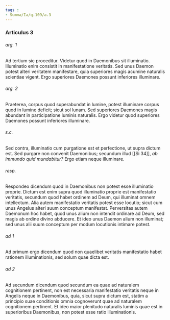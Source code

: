 ```yaml
---
tags : 
- Summa/Ia/q.109/a.3
---
```


### Articulus 3

###### arg. 1
Ad tertium sic proceditur. Videtur quod in Daemonibus sit illuminatio. Illuminatio enim consistit in manifestatione veritatis. Sed unus Daemon potest alteri veritatem manifestare, quia superiores magis acumine naturalis scientiae vigent. Ergo superiores Daemones possunt inferiores illuminare.

###### arg. 2
Praeterea, corpus quod superabundat in lumine, potest illuminare corpus quod in lumine deficit; sicut sol lunam. Sed superiores Daemones magis abundant in participatione luminis naturalis. Ergo videtur quod superiores Daemones possunt inferiores illuminare.

###### s.c.
Sed contra, illuminatio cum purgatione est et perfectione, ut supra dictum est. Sed purgare non convenit Daemonibus; secundum illud [[Si 34]], *ab immundo quid mundabitur?* Ergo etiam neque illuminare.

###### resp.
Respondeo dicendum quod in Daemonibus non potest esse illuminatio proprie. Dictum est enim supra quod illuminatio proprie est manifestatio veritatis, secundum quod habet ordinem ad Deum, qui illuminat omnem intellectum. Alia autem manifestatio veritatis potest esse locutio; sicut cum unus Angelus alteri suum conceptum manifestat. Perversitas autem Daemonum hoc habet, quod unus alium non intendit ordinare ad Deum, sed magis ab ordine divino abducere. Et ideo unus Daemon alium non illuminat; sed unus alii suum conceptum per modum locutionis intimare potest.

###### ad 1
Ad primum ergo dicendum quod non quaelibet veritatis manifestatio habet rationem illuminationis, sed solum quae dicta est.

###### ad 2
Ad secundum dicendum quod secundum ea quae ad naturalem cognitionem pertinent, non est necessaria manifestatio veritatis neque in Angelis neque in Daemonibus, quia, sicut supra dictum est, statim a principio suae conditionis omnia cognoverunt quae ad naturalem cognitionem pertinent. Et ideo maior plenitudo naturalis luminis quae est in superioribus Daemonibus, non potest esse ratio illuminationis.

